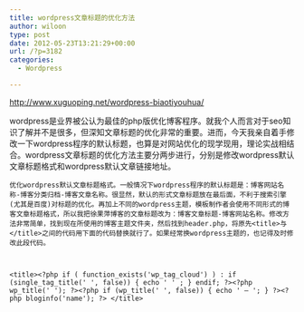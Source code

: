 ```yaml
---
title: wordpress文章标题的优化方法
author: wiloon
type: post
date: 2012-05-23T13:21:29+00:00
url: /?p=3182
categories:
  - Wordpress

---
```

<http://www.xuguoping.net/wordpress-biaotiyouhua/>

wordpress是业界被公认为最佳的php版优化博客程序。就我个人而言对于seo知识了解并不是很多，但深知文章标题的优化非常的重要。进而，今天我亲自着手修改一下wordpress程序的默认标题，也算是对网站优化的现学现用，理论实战相结合。wordpress文章标题的优化方法主要分两步进行，分别是修改wordpress默认文章标题格式和wordpress默认文章链接地址。

  
    优化wordpress默认文章标题格式。一般情况下wordpress程序的默认标题是：博客网站名称-博客分类归档-博客文章名称。很显然，默认的形式文章标题放在最后面，不利于搜索引擎(尤其是百度)对标题的优化。再加上不同的wordpress主题，模板制作者会使用不同形式的博客文章标题格式，所以我把徐果萍博客的文章标题改为：博客文章标题-博客网站名称。修改方法非常简单，找到现在所使用的博客主题文件夹，然后找到header.php，将原先<title>与</title>之间的代码用下面的代码替换就行了。如果经常换wordpress主题的，也记得及时修改此段代码。
  
  
  
    <title><?php if ( function_exists('wp_tag_cloud') ) : if (single_tag_title(' ', false)) { echo ' ' ; } endif; ?><?php wp_title(' '); ?><?php if (wp_title(' ', false)) { echo ' – '; } ?><?php bloginfo('name'); ?> </title>
  
